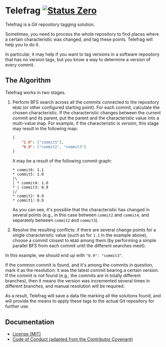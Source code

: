 Telefrag [![Status Zero][status-zero]][andivionian-status-classifier]
========
Telefrag is a Git repository tagging solution.

Sometimes, you need to process the whole repository to find places where a certain characteristic was changed, and tag these points. Telefrag will help you to do it.

In particular, it may help if you want to tag versions in a software repository that has no version tags, but you know a way to determine a version of every commit.

The Algorithm
-------------
Telefrag works in two stages.

1. Perform BFS search across all the commits connected to the repository `HEAD` (or other configured starting point). For each commit, calculate the chosen characteristic. If the characteristic changes between the current commit and its parent, put the parent and the characteristic value into a multi-value map. For example, if the characteristic is _version_, this stage may result in the following map:

   ```json
   {
       "1.0": ["commit5"],
       "0.9": ["commit2", "commit3"]
   }
   ```
   
   It may be a result of the following commit graph:

   ```
   * commit6: 1.1
   * commit5: 1.0
   |\
   | * commit4: 1.0 
   * | commit3: 0.9
   |/
   * commit2: 0.9
   * commit1: 0.9
   ```
   
   As you can see, it's possible that the characteristic has changed in several points (e.g., in this case between `commit2` and `commit4`, and separately between `commit2` and `commit3`).
   
2. Resolve the resulting conflicts: if there are several change points for a single characteristic value (such as for `1.1` in the example above), choose a commit closest to `HEAD` among them (by performing a simple parallel BFS from each commit until the different searches meet).

  In this example, we should end up with `"0.9": "commit3"`. 

   If the common commit is found, and it's among the commits in question, mark it as the resolution: it was the latest commit bearing a certain version. If the commit is not found (e.g., the commits are in totally different branches), then it means the version was incremented several times in different branches, and manual resolution will be required.

As a result, Telefrag will save a data file marking all the solutions found, and will provide the means to apply these tags to the actual Git repository for further use.

Documentation
-------------

- [License (MIT)][docs.license]
- [Code of Conduct (adapted from the Contributor Covenant)][docs.code-of-conduct]

[andivionian-status-classifier]: https://github.com/ForNeVeR/andivionian-status-classifier#status-zero-
[docs.code-of-conduct]: CODE_OF_CONDUCT.md
[docs.license]: LICENSE.md
[status-zero]: https://img.shields.io/badge/status-zero-lightgrey.svg
